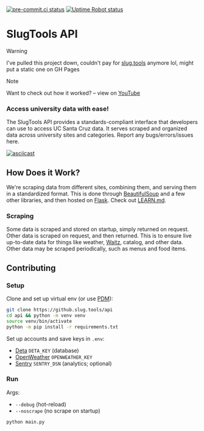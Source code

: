 [![pre-commit.ci status](https://results.pre-commit.ci/badge/github/SlugTools/api/main.svg)](https://results.pre-commit.ci/latest/github/SlugTools/api/main)
[![Uptime Robot status](https://img.shields.io/uptimerobot/status/m792610788-ec5bd8ede10c18f96a13393a)](https://status.slug.tools)

# SlugTools API

> [!WARNING]  
> I've pulled this project down, couldn't pay for [slug.tools](https://slug.tools) anymore lol, might put a static one on GH Pages

> [!NOTE]  
> Want to check out how it worked? – view on [YouTube](https://youtu.be/LLvofw0o0KU?si=nDlIif5uo2x-nZjj)

### Access university data with ease!

The SlugTools API provides a standards-compliant interface that developers can use to access UC Santa Cruz data. It serves scraped and organized data across university sites and categories. Report any bugs/errors/issues here.

[![asciicast](https://asciinema.org/a/2NIy3sJq1Y1BAvnduncgnjRDd.svg)](https://asciinema.org/a/2NIy3sJq1Y1BAvnduncgnjRDd)

## How Does it Work?

We're scraping data from different sites, combining them, and serving them in a standardized format. This is done through [BeautifulSoup](https://www.crummy.com/software/BeautifulSoup/bs4/doc/) and a few other libraries, and then hosted on [Flask](https://flask.palletsprojects.com/en/latest/). Check out [LEARN.md](LEARN.md).

### Scraping

Some data is scraped and stored on startup, simply returned on request. Other data is scraped on request, and then returned. This is to ensure live up-to-date data for things like weather, [Waitz](https://waitz.io/ucsc), catalog, and other data. Other data may be scraped periodically, such as menus and food items.

## Contributing

### Setup

Clone and set up virtual env (or use [PDM](https://pdm-project.org/latest/)):

```bash
git clone https://github.slug.tools/api
cd api && python -m venv venv
source venv/bin/activate
python -m pip install -r requirements.txt
```

Set up accounts and save keys in `.env`:

- [Deta](https://web.deta.sh/) `DETA_KEY` (database)
- [OpenWeather](https://openweathermap.org/) `OPENWEATHER_KEY`
- [Sentry](https://sentry.io/) `SENTRY_DSN` (analytics; optional)

### Run

Args:

- `--debug` (hot-reload)
- `--noscrape` (no scrape on startup)

```bash
python main.py
```
